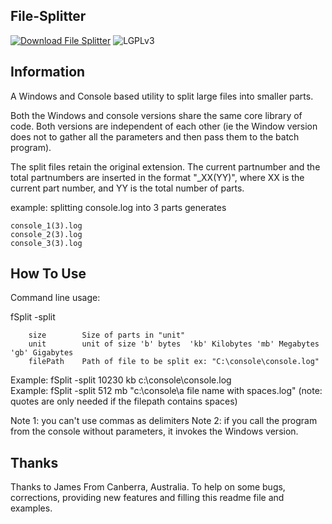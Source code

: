 File-Splitter
-----------------------------------------------------------------------------------------

[![Download File Splitter](https://img.shields.io/sourceforge/dm/fsplit.svg)](https://sourceforge.net/projects/fsplit/files/latest/download)
![LGPLv3](https://img.shields.io/badge/Licence-LGPLv3-green.svg)



Information
-----------------------------------------------------------------------------------------

A Windows and Console based utility to split large files into smaller parts.

Both the Windows and console versions share the same core library of code.
Both versions are independent of each other (ie the Window version does not to gather all the
parameters and then pass them to the batch program).

The split files retain the original extension.  The current partnumber
and the total partnumbers are inserted in the format "_XX(YY)", 
where XX is the current part number, and YY is the total number of parts.

example:
	splitting console.log into 3 parts generates

	console_1(3).log
	console_2(3).log
	console_3(3).log


How To Use	
-----------------------------------------------------------------------------------------

Command line usage:

fSplit -split <size> <unit> <filePath>

		size		Size of parts in "unit"
		unit		unit of size 'b' bytes  'kb' Kilobytes 'mb' Megabytes 'gb' Gigabytes
		filePath	Path of file to be split ex: "C:\console\console.log"

Example: fSplit -split 10230 kb c:\console\console.log   
Example: fSplit -split 512 mb "c:\console\a file name with spaces.log"	(note: quotes are only needed if the filepath contains spaces)

Note 1: you can't use commas as delimiters
Note 2: if you call the program from the console without parameters, it invokes the Windows version.




Thanks
-----------------------------------------------------------------------------------------
Thanks to James From Canberra, Australia. To help on some bugs, corrections, providing new features and filling this readme file and examples.
